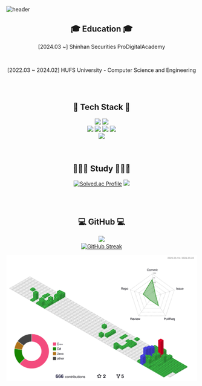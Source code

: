 ![header](https://capsule-render.vercel.app/api?type=waving&color=gradient&height=120&animation=fadeIn&section=footer&text=🚗🚘🚛&fontAlign=70)

<div align="center">
<h2> 🎓 Education 🎓 </h2>

[2024.03 ~]
Shinhan Securities ProDigitalAcademy

<br>

[2022.03 ~ 2024.02]
HUFS University - Computer Science and Engineering

<div>

<br><br>




<div align="center">
  <h2> 🌱 Tech Stack 🌱 </h2>
  <img src="https://img.shields.io/badge/-C++-000000?logo=c%2B%2B&style=flat"/>
  <img src="https://img.shields.io/badge/Python-3776AB?style=flat&logo=Python&logoColor=white"/>
<!--   <img src="https://img.shields.io/badge/C-A8B9CC?style=flat-square&logo=C&logoColor=white"/> -->
<!--   <img src="https://img.shields.io/badge/C++-00599C?style=flat-square&logo=C%2B%2B&logoColor=white"/> -->
  <br>
  <img src="https://img.shields.io/badge/HTML-E34F26?style=flat&logo=HTML5&logoColor=white"/>
  <img src="https://img.shields.io/badge/CSS3-1572B6?style=flat-square&logo=css3&logoColor=white"/>
  <img src="https://img.shields.io/badge/JavaScript-F7DF1E?style=flat-square&logo=javascript&logoColor=black"/>
  <img src="https://img.shields.io/badge/React.js-61DAFB?style=flat-square&logo=React&logoColor=white"/>
  <br>
  <img src="https://img.shields.io/badge/MySQL-4479A1?style=flat-square&logo=MySQL&logoColor=white"/>
  
</div>
<br><br>
<div align="center">
  <h2> 👨🏻‍💻 Study 👨🏻‍💻 </h2>
  
</div>

[![Solved.ac Profile](http://mazassumnida.wtf/api/v2/generate_badge?boj=yjh777)](https://solved.ac/백준아이디/)
<img src="https://github-readme-stats.vercel.app/api/top-langs/?username=YangJinHyeok&exclude_repo=dkssud8150.github.io&layout=compact&theme=tokyonight" />

<br><br>

<div align="center">
  <h2> 💻 GitHub 💻 </h2>

</div>

<img src="https://github-readme-stats.vercel.app/api?username=YangJinHyeok&theme=tokyonight&show_icons=true" width="42%" /><br>
[![GitHub Streak](https://github-readme-streak-stats.herokuapp.com/?user=YangJinHyeok&theme=tokyonight)](https://git.io/streak-stats)




![](./profile-3d-contrib/profile-gitblock.svg)
